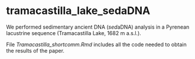 # tramacastilla_lake_sedaDNA
We performed sedimentary ancient DNA (*sed*aDNA) analysis in a Pyrenean lacustrine sequence (Tramacastilla Lake, 1682 m a.s.l.).

File *Tramacastilla_shortcomm.Rmd* includes all the code needed to obtain the results of the paper.
